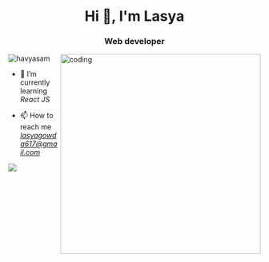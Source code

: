 <h1 align="center">Hi 👋, I'm Lasya</h1>
<h3 align="center">Web developer </h3>
<img align="right" alt="coding" width="400" src="https://i.pinimg.com/originals/e7/26/c7/e726c74ac081eed50feee1433d12c998.gif">


<p align="left"> <img src="https://komarev.com/ghpvc/?username=havyasam&label=Profile%20views&color=0e75b6&style=flat" alt="havyasam" /> </p>

- 🌱 I’m currently learning *React JS*


- 📫 How to reach me *lasyagowda617@gmail.com*




<a href="https://git.io/streak-stats"><img src="https://streak-stats.demolab.com?user=lasyagowda"/></a>
